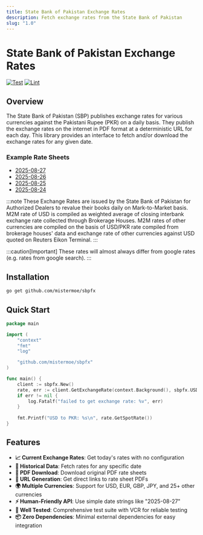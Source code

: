 ```yaml
---
title: State Bank of Pakistan Exchange Rates
description: Fetch exchange rates from the State Bank of Pakistan
slug: "1.0"
---
```


# State Bank of Pakistan Exchange Rates

[![Test](https://github.com/mistermoe/sbpfx/actions/workflows/test.yml/badge.svg)](https://github.com/mistermoe/sbpfx/actions/workflows/test.yml)
[![Lint](https://github.com/mistermoe/sbpfx/actions/workflows/lint.yml/badge.svg)](https://github.com/mistermoe/sbpfx/actions/workflows/lint.yml)

## Overview

The State Bank of Pakistan (SBP) publishes exchange rates for various currencies against the Pakistani Rupee (PKR) on a daily basis. They publish the exchange rates on the internet in PDF format at a deterministic URL for each day. This library provides an interface to fetch and/or download the exchange rates for any given date.

### Example Rate Sheets

* [2025-08-27](https://www.sbp.org.pk/ecodata/rates/m2m/2025/Aug/27-Aug-25.pdf)
* [2025-08-26](https://www.sbp.org.pk/ecodata/rates/m2m/2025/Aug/26-Aug-25.pdf)
* [2025-08-25](https://www.sbp.org.pk/ecodata/rates/m2m/2025/Aug/25-Aug-25.pdf)
* [2025-08-24](https://www.sbp.org.pk/ecodata/rates/m2m/2025/Aug/24-Aug-25.pdf)

:::note
These Exchange Rates are issued by the State Bank of Pakistan for Authorized Dealers to revalue their books daily on Mark-to-Market basis. M2M rate of USD is compiled as weighted average of closing interbank exchange rate collected through Brokerage Houses. M2M rates of other currencies are compiled on the basis of USD/PKR rate compiled from brokerage houses' data and exchange rate of other currencies against USD quoted on Reuters Eikon Terminal.
:::

:::caution\[Important]
These rates will almost always differ from google rates (e.g. rates from google search).
:::

## Installation

```bash
go get github.com/mistermoe/sbpfx
```

## Quick Start

```go
package main

import (
    "context"
    "fmt"
    "log"

    "github.com/mistermoe/sbpfx"
)

func main() {
    client := sbpfx.New()
    rate, err := client.GetExchangeRate(context.Background(), sbpfx.USD)
    if err != nil {
        log.Fatalf("failed to get exchange rate: %v", err)
    }
    
    fmt.Printf("USD to PKR: %s\n", rate.GetSpotRate())
}
```

## Features

* **📈 Current Exchange Rates**: Get today's rates with no configuration
* **📅 Historical Data**: Fetch rates for any specific date
* **💾 PDF Download**: Download original PDF rate sheets
* **🔗 URL Generation**: Get direct links to rate sheet PDFs
* **🌍 Multiple Currencies**: Support for USD, EUR, GBP, JPY, and 25+ other currencies
* **⚡ Human-Friendly API**: Use simple date strings like "2025-08-27"
* **🧪 Well Tested**: Comprehensive test suite with VCR for reliable testing
* **📦 Zero Dependencies**: Minimal external dependencies for easy integration
